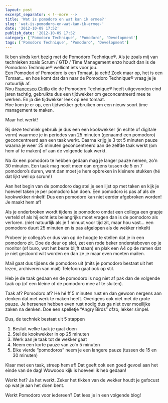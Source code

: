 ```yaml
---
layout: post
excerpt_separator: < !--more -->
title: 'Wat is pomodoro en wat kan ik ermee?'
slug: 'wat-is-pomodoro-en-wat-kan-ik-ermee-'
date: '2012-10-09 17:52'
publish_date: '2012-10-09 17:52'
category: ['Pomodoro Technique', 'Pomodoro', 'Development']
tags: ['Pomodoro Technique', 'Pomodoro', 'Development']
---
```

Ik ben sinds kort bezig met de Pomodoro Technique®. Als je zoals mij van
technieken zoals Scrum / GTD / Time Management enzo houdt dan is de Pomodoro
Technique® wellicht iets voor jou.  
Een Pomodori of Pomodoro is een Tomaat, ja echt! Zoek maar op, het is een
Tomaat… en hoe komt dat dan naar de Pomodoro Technique® vraag je je natuurlijk
af.  
Nou [Francesco
Cirillo](http://nl.wikipedia.org/w/index.php?title=Francesco_Cirillo&action=edit&redlink=1)
die de Pomodoro Technique® heeft uitgevonden eind jaren tachtig, gebruikte dus
een tijdwekker om geconcentreerd mee te werken. En ja die tijdwekker leek op
een tomaat.  
Hoe kom je er op, een tijdwekker gebruiken om een nieuw soort time management
te maken.

Maar het werkt!

Bij deze techniek gebruik je dus een een kookwekker (in echte of digitale
vorm) waarmee je in periodes van 25 minuten (genaamd een pomodoro)
geconcentreerd aan een taak werkt. Daarna krijg je 3 tot 5 minuten pauze
waarna je weer 25 minuten geconcentreerd aan de zelfde taak werkt (om hem af
te maken) of aan de volgende taak werkt.

Na 4x een pomodoro te hebben gedaan mag je langer pauze nemen, zo’n 30
minuten. Een taak mag nooit meer dan ergens tussen de 5 en 7 pomodoro’s duren,
want dan moet je hem opbreken in kleinere stukken (hé dat lijkt wel op scrum!)

Aan het begin van de pomodoro dag stel je een lijst op met taken en kijk je
hoeveel taken je per pomodoro kan doen. Een pomodoro is pas af als de
kookwekker rinkelt! Dus een pomodoro kan niet eerder afgebroken worden! Je
maakt hem af!

Als je onderbroken wordt tijdens je pomodoro omdat een collega een grapje
verteld of als hij echt iets belangrijks moet vragen dan is de pomodoro als
verloren. (niet natuurlijk als je 1 minuut voor tijd zit, maar hou vast… een
pomodoro duurt 25 minuten en is pas afgelopen als de wekker rinkelt)

Probeer je collega’s er dus van op de hoogte te stellen dat je in een pomodoro
zit. Doe de deur op slot, zet een rode beker ondersteboven op je monitor (of
buro, wat het beste blijft staan) en plak een A4 op de ramen dat je niet
gestoord wilt worden en dan ze je maar even moeten mailen.

Mail gaat dus tijdens de pomodoro uit (mits je pomodoro bestaat uit het lezen,
archiveren van mail) Telefoon gaat ook op stil.

Heb je de taak gedaan en de pomodoro is nog niet af pak dan de volgende taak
op (of een kleine of de pomodoro mee af te sluiten).

Taak af? Pomodoro af? Hé hé ff 5 minuten rust en dan gewoon nergens aan denken
dat met werk te maken heeft. Overigens ook niet met de grote pauze. Je
hersenen hebben even rust nodig dus ga niet over moeilijke zaken na denken.
Doe een spelletje “Angry Birds” ofzo, lekker simpel.

Dus, de techniek bestaat uit 5 stappen

  1. Besluit welke taak je gaat doen
  2. Stel de kookwekker in op 25 minuten
  3. Werk aan je taak tot de wekker gaat
  4. Neem een korte pauze van zo’n 5 minuten
  5. Elke vierde “pomodoros” neem je een langere pauze (tussen de 15 en 30 minuten)

Klaar met een taak, streep hem af! Dat geeft ook een goed gevoel aan het einde
van de dag! Wowoooo kijk is hoeveel ik heb gedaan!

Werkt het? Ja het werkt. Zeker het tikken van de wekker houdt je gefocust op
wat je aan het doen bent.

Werkt Pomodoro voor iedereen? Dat lees je in een volgende blog!

